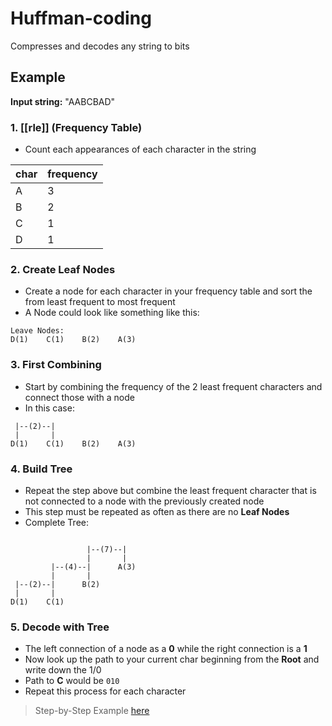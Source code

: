 # Huffman-coding

Compresses and decodes any string to bits

## Example

**Input string:** "AABCBAD"

### 1. [[rle]] (Frequency Table)

- Count each appearances of each character in the string

| **char** | **frequency** |
| -------- | ------------- |
| A        | 3             |
| B        | 2             |
| C        | 1             |
| D        | 1             |

### 2. Create Leaf Nodes

- Create a node for each character in your frequency table and sort the from least frequent to most frequent
- A Node could look like something like this:

```plaintext
Leave Nodes:
D(1)    C(1)    B(2)    A(3)
```

### 3. First Combining

- Start by combining the frequency of the 2 least frequent characters and connect those with a node
- In this case:

```plaintext
 |--(2)--|
 |       |
D(1)    C(1)    B(2)    A(3)
```

### 4. Build Tree

 - Repeat the step above but combine the least frequent character that is not connected to a node with the previously created node
 - This step must be repeated as often as there are no **Leaf Nodes**
- Complete Tree:

```plaintext

				 |--(7)--| 
                 |	     |
		 |--(4)--|      A(3)
         |       |	
 |--(2)--|      B(2)    
 |       |
D(1)    C(1)    

```

### 5. Decode with Tree

- The left connection of a node as a **0** while the right connection is a **1**
- Now look up the path to your current char beginning from the **Root** and write down the 1/0 
- Path to **C** would be `010`
- Repeat this process for each character

> Step-by-Step Example [here](https://www.youtube.com/watch?v=iEm1NRyEe5c)
